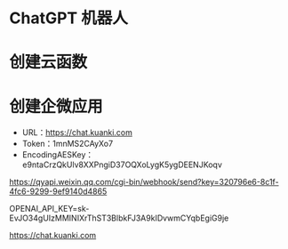# ChatGPT 机器人

# 创建云函数



# 创建企微应用



- URL：https://chat.kuanki.com
- Token：1mnMS2CAyXo7
- EncodingAESKey：e9ntaCrzQkUlv8XXPngiD37OQXoLygK5ygDEENJKoqv



https://qyapi.weixin.qq.com/cgi-bin/webhook/send?key=320796e6-8c1f-4fc6-9299-9ef9140d4865



OPENAI_API_KEY=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



https://chat.kuanki.com
